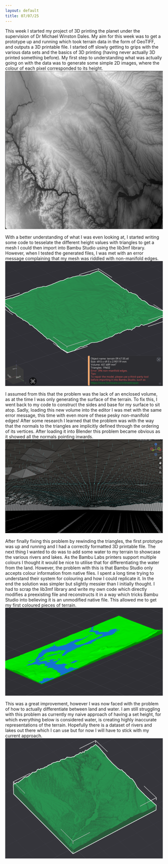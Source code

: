 ```yaml
---
layout: default
title: 07/07/25
---
```


This week I started my project of 3D printing the planet under the supervision of Dr Michael Winston Dales. My aim for this week was to get a prototype up and running which took terrain data in the form of GeoTIFF, and outputs a 3D printable file. I started off slowly getting to grips with the various data sets and the basics of 3D printing (having never actually 3D printed something before). My first step to understanding what was actually going on with the data was to generate some simple 2D images, where the colour of each pixel corresponded to its height.
![2D height map representation](images/07_07_25/hm_rep.png)

With a better understanding of what I was even looking at, I started writing some code to tesselate the different height values with triangles to get a mesh I could then import into Bambu Studio using the lib3mf library. However, when I tested the generated files, I was met with an error message complaining that my mesh was riddled with non-manifold edges.
![Surface with non-manifold edges](images/07_07_25/surface.png)

I assumed from this that the problem was the lack of an enclosed volume, as at the time I was only generating the surface of the terrain. To fix this, I went back to my code to construct the sides and base for my surface to sit atop. Sadly, loading this new volume into the editor I was met with the same error message, this time with even more of these pesky non-manifold edges! After some research I learned that the problem was with the way that the normals to the triangles are implicitly defined through the ordering of its vertices. After loading it into Blender this problem became obvious as it showed all the normals pointing inwards. 
![Broken normals](images/07_07_25/failed_normals.png)

After finally fixing this problem by rewinding the triangles, the first prototype was up and running and I had a correctly formatted 3D printable file. The next thing I wanted to do was to add some water to my terrain to showcase the various rivers and lakes. As the Bambu Labs printers support multiple colours I thought it would be nice to utilise that for differentiating the water from the land. However, the problem with this is that Bambu Studio only accepts colour information from native files. I spent a long time trying to understand their system for colouring and how I could replicate it. In the end the solution was simpler but slightly messier than I initially thought. I had to scrap the lib3mf library and write my own code which directly modifies a preexisting file and reconstructs it in a way which tricks Bambu Studio into believing it is an unmodified native file. This allowed me to get my first coloured pieces of terrain.
![Coloured terrain](images/07_07_25/coloured_terrain.png)

This was a great improvement, however I was now faced with the problem of how to actually differentiate between land and water. I am still struggling with this problem as currently my naive approach of having a set height, for which everything below is considered water, is creating highly inaccurate representations of the terrain. Hopefully there is a dataset of rivers and lakes out there which I can use but for now I will have to stick with my current approach.
![Terrain](images/07_07_25/terrain.png)